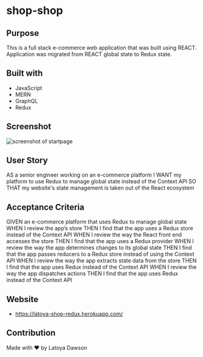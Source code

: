 # shop-shop

## Purpose
This is a full stack e-commerce web application that was built using REACT. Application was migrated from REACT global state to Redux state.

## Built with 
* JavaScript
* MERN
* GraphQL
* Redux


## Screenshot
![screenshot of startpage](client/src/assets/images/startpage.png)


## User Story
AS a senior engineer working on an e-commerce platform
I WANT my platform to use Redux to manage global state instead of the Context API
SO THAT my website's state management is taken out of the React ecosystem

## Acceptance Criteria 
GIVEN an e-commerce platform that uses Redux to manage global state
WHEN I review the app’s store
THEN I find that the app uses a Redux store instead of the Context API
WHEN I review the way the React front end accesses the store
THEN I find that the app uses a Redux provider
WHEN I review the way the app determines changes to its global state
THEN I find that the app passes reducers to a Redux store instead of using the Context API
WHEN I review the way the app extracts state data from the store
THEN I find that the app uses Redux instead of the Context API
WHEN I review the way the app dispatches actions
THEN I find that the app uses Redux instead of the Context API

## Website
* https://latoya-shop-redux.herokuapp.com/

## Contribution
Made with ❤️  by  Latoya Dawson